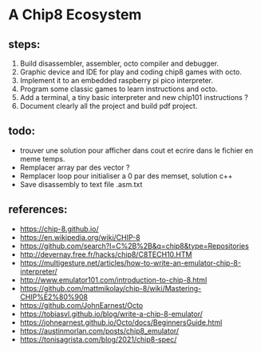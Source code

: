 # A Chip8 Ecosystem

## steps:
1. Build disassembler, assembler, octo compiler and debugger.
2. Graphic device and IDE for play and coding chip8 games with octo.
3. Implement it to an embedded raspberry pi pico interpreter.
4. Program some classic games to learn instructions and octo.
5. Add a terminal, a tiny basic interpreter and new chip101 instructions ?
6. Document clearly all the project and build pdf project.

## todo:
* trouver une solution pour afficher dans cout et ecrire dans le fichier en meme temps.
* Remplacer array par des vector ?
* Remplacer loop pour initialiser a 0 par des memset, solution c++
* Save disassembly to text file <filename>.asm.txt

## references:
* https://chip-8.github.io/
* https://en.wikipedia.org/wiki/CHIP-8
* https://github.com/search?l=C%2B%2B&q=chip8&type=Repositories
* http://devernay.free.fr/hacks/chip8/C8TECH10.HTM
* https://multigesture.net/articles/how-to-write-an-emulator-chip-8-interpreter/
* http://www.emulator101.com/introduction-to-chip-8.html
* https://github.com/mattmikolay/chip-8/wiki/Mastering-CHIP%E2%80%908
* https://github.com/JohnEarnest/Octo
* https://tobiasvl.github.io/blog/write-a-chip-8-emulator/
* https://johnearnest.github.io/Octo/docs/BeginnersGuide.html
* https://austinmorlan.com/posts/chip8_emulator/
* https://tonisagrista.com/blog/2021/chip8-spec/